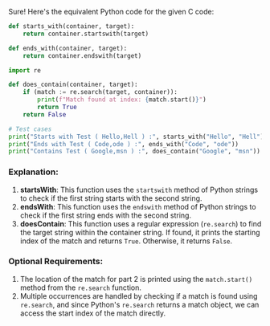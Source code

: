  Sure! Here's the equivalent Python code for the given C code:

```python
def starts_with(container, target):
    return container.startswith(target)

def ends_with(container, target):
    return container.endswith(target)

import re

def does_contain(container, target):
    if (match := re.search(target, container)):
        print(f"Match found at index: {match.start()}")
        return True
    return False

# Test cases
print("Starts with Test ( Hello,Hell ) :", starts_with("Hello", "Hell"))
print("Ends with Test ( Code,ode ) :", ends_with("Code", "ode"))
print("Contains Test ( Google,msn ) :", does_contain("Google", "msn"))
```

### Explanation:
1. **startsWith**: This function uses the `startswith` method of Python strings to check if the first string starts with the second string.
2. **endsWith**: This function uses the `endswith` method of Python strings to check if the first string ends with the second string.
3. **doesContain**: This function uses a regular expression (`re.search`) to find the target string within the container string. If found, it prints the starting index of the match and returns `True`. Otherwise, it returns `False`.

### Optional Requirements:
1. The location of the match for part 2 is printed using the `match.start()` method from the `re.search` function.
2. Multiple occurrences are handled by checking if a match is found using `re.search`, and since Python's `re.search` returns a match object, we can access the start index of the match directly.
